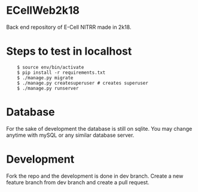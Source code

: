 # ECellWeb2k18
Back end repository of E-Cell NITRR made in 2k18.

# Steps to test in localhost
```
    $ source env/bin/activate
    $ pip install -r requirements.txt
    $ ./manage.py migrate
    $ ./manage.py createsuperuser # creates superuser
    $ ./manage.py runserver
```

# Database
For the sake of development the database is still on sqlite. You may change anytime with mySQL or any similar database server.

# Development
Fork the repo and the development is done in dev branch. Create a new feature branch from dev branch and create a pull request.